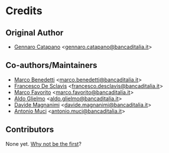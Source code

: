 # Credits

## Original Author
 
- [Gennaro Catapano](https://github.com/CatapanoG) <[gennaro.catapano@bancaditalia.it](mailto:gennaro.catapano@bancaditalia.it)>

## Co-authors/Maintainers

- [Marco Benedetti](https://github.com/mabene-BI) <[marco.benedetti@bancaditalia.it](mailto:marco.benedetti@bancaditalia.it)>
- [Francesco De Sclavis](https://github.com/Francesco-De-Sclavis-BdI) <[francesco.desclavis@bancaditalia.it](mailto:francesco.desclavis@bancaditalia.it)>
- [Marco Favorito](https://github.com/marcofavoritobi) <[marco.favorito@bancaditalia.it](mailto:marco.favorito@bancaditalia.it)>
- [Aldo Glielmo](https://github.com/aldoglielmo) <[aldo.glielmo@bancaditalia.it](mailto:aldo.glielmo@bancaditalia.it)>
- [Davide Magnanimi](https://github.com/davidemagnanimi) <[davide.magnanimi@bancaditalia.it](mailto:davide.magnanimi@bancaditalia.it)>
- [Antonio Muci](https://github.com/muxator) <[antonio.muci@bancaditalia.it](mailto:antonio.muci@bancaditalia.it)>

## Contributors

None yet. [Why not be the first](./CONTRIBUTING.md)? 
